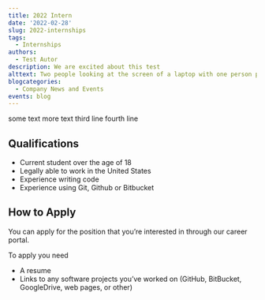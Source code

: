```yaml
---
title: 2022 Intern
date: '2022-02-28'
slug: 2022-internships
tags:
  - Internships
authors:
  - Test Autor
description: We are excited about this test
alttext: Two people looking at the screen of a laptop with one person pointing at the screen.
blogcategories:
  - Company News and Events
events: blog
---
```


some text
more text
third line
fourth line 

## Qualifications

* Current student over the age of 18
* Legally able to work in the United States
* Experience writing code 
* Experience using Git, Github or Bitbucket

## How to Apply

You can apply for the position that you’re interested in through our career portal.


To apply you need

* A resume
* Links to any software projects you’ve worked on (GitHub, BitBucket, GoogleDrive, web pages, or other)
